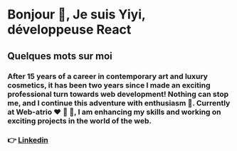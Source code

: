 <h1 align="left">Bonjour 🌈, Je suis Yiyi, développeuse React</h1>

<h2>Quelques mots sur moi</h2> 
  
<h3>After 15 years of a career in contemporary art and luxury cosmetics, it has been two years since I made an exciting professional turn towards web development! Nothing can stop me, and I continue this adventure with enthusiasm 🚀. Currently at Web-atrio ❤️ 💛 💙, I am enhancing my skills and working on exciting projects in the world of the web.</h3>


### 👉 [Linkedin](https://www.linkedin.com/in/yiyi-plantinet/)
